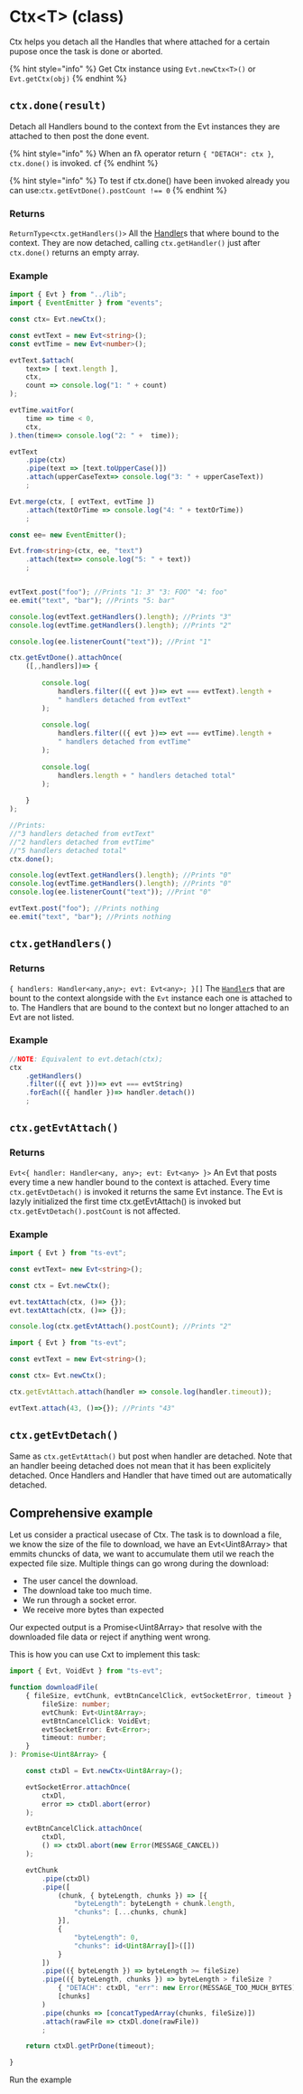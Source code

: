 # Ctx&lt;T&gt; \(class\)

Ctx helps you detach all the Handles that where attached for a certain pupose once the task is done or aborted.



{% hint style="info" %}
Get Ctx instance using `Evt.newCtx<T>()` or `Evt.getCtx(obj)`
{% endhint %}

## `ctx.done(result)`

Detach all Handlers bound to the context from the Evt instances they are attached to then post the done event.

{% hint style="info" %}
When an fλ operator return `{ "DETACH": ctx }`, `ctx.done()` is invoked. cf
{% endhint %}

{% hint style="info" %}
To test if ctx.done\(\) have been invoked already you can use:`ctx.getEvtDone().postCount !== 0`
{% endhint %}

### Returns 

`ReturnType<ctx.getHandlers()>` All the [Handler](https://docs.ts-evt.dev/api/handler)s that where bound to the context. They are now detached, calling `ctx.getHandler()` just after `ctx.done()` returns an empty array.

### Example

```typescript
import { Evt } from "../lib";
import { EventEmitter } from "events";

const ctx= Evt.newCtx();

const evtText = new Evt<string>();
const evtTime = new Evt<number>();

evtText.$attach(
    text=> [ text.length ],
    ctx, 
    count => console.log("1: " + count)
);

evtTime.waitFor(
    time => time < 0,
    ctx,
).then(time=> console.log("2: " +  time));

evtText
    .pipe(ctx)
    .pipe(text => [text.toUpperCase()])
    .attach(upperCaseText=> console.log("3: " + upperCaseText))
    ;

Evt.merge(ctx, [ evtText, evtTime ])
    .attach(textOrTime => console.log("4: " + textOrTime))
    ;

const ee= new EventEmitter();

Evt.from<string>(ctx, ee, "text")
    .attach(text=> console.log("5: " + text))
    ;


evtText.post("foo"); //Prints "1: 3" "3: FOO" "4: foo"
ee.emit("text", "bar"); //Prints "5: bar"

console.log(evtText.getHandlers().length); //Prints "3"
console.log(evtTime.getHandlers().length); //Prints "2"

console.log(ee.listenerCount("text")); //Print "1"

ctx.getEvtDone().attachOnce(
    ([,,handlers])=> {
    
        console.log(
            handlers.filter(({ evt })=> evt === evtText).length +
            " handlers detached from evtText"
        );
        
        console.log(
            handlers.filter(({ evt })=> evt === evtTime).length +
            " handlers detached from evtTime"
        );
        
        console.log(
            handlers.length + " handlers detached total"
        );
        
    }
);

//Prints:
//"3 handlers detached from evtText"
//"2 handlers detached from evtTime"
//"5 handlers detached total"
ctx.done();

console.log(evtText.getHandlers().length); //Prints "0"
console.log(evtTime.getHandlers().length); //Prints "0"
console.log(ee.listenerCount("text")); //Print "0"

evtText.post("foo"); //Prints nothing
ee.emit("text", "bar"); //Prints nothing
```

## `ctx.getHandlers()`

### Returns

`{ handlers: Handler<any,any>; evt: Evt<any>; }[]` The [`Handler`](https://docs.ts-evt.dev/api/handler)s that are bount to the context alongside with the `Evt` instance each one is attached to to. The Handlers that are bound to the context but no longer attached to an Evt are not listed.

### Example

```typescript
//NOTE: Equivalent to evt.detach(ctx);
ctx
    .getHandlers()
    .filter(({ evt }))=> evt === evtString)
    .forEach(({ handler })=> handler.detach())
    ;

```

## `ctx.getEvtAttach()`

### Returns

`Evt<{ handler: Handler<any, any>; evt: Evt<any> }>` An Evt that posts every time a new handler bound to the context is attached.  Every time `ctx.getEvtDetach()` is invoked it returns the same Evt instance. The Evt is lazyly initialized the first time ctx.getEvtAttach\(\) is invoked but `ctx.getEvtDetach().postCount` is not affected.

### Example

```typescript
import { Evt } from "ts-evt";

const evtText= new Evt<string>();

const ctx = Evt.newCtx();

evt.textAttach(ctx, ()=> {});
evt.textAttach(ctx, ()=> {});

console.log(ctx.getEvtAttach().postCount); //Prints "2"
```

```typescript
import { Evt } from "ts-evt";

const evtText = new Evt<string>();

const ctx= Evt.newCtx();

ctx.getEvtAttach.attach(handler => console.log(handler.timeout));

evtText.attach(43, ()=>{}); //Prints "43"
```

## `ctx.getEvtDetach()`

Same as `ctx.getEvtAttach()` but post when handler are detached. Note that an handler beeing detached does not mean that it has been explicitely detached. Once Handlers and Handler that have timed out are automatically detached.



## Comprehensive example



Let us consider a practical usecase of Ctx. The task is to download a file, we know the size of the file to download, we have an Evt&lt;Uint8Array&gt; that emmits chuncks of data, we want to accumulate them util we reach the expected file size. Multiple things can go wrong during the download:

* The user cancel the download.
* The download take too much time.
* We run through a socket error.
* We receive more bytes than expected

Our expected output is a Promise&lt;Uint8Array&gt; that resolve with the downloaded file data or reject if anything went wrong. 

This is how you can use Cxt to implement this task: 

```typescript
import { Evt, VoidEvt } from "ts-evt";

function downloadFile(
    { fileSize, evtChunk, evtBtnCancelClick, evtSocketError, timeout }: {
        fileSize: number;
        evtChunk: Evt<Uint8Array>;
        evtBtnCancelClick: VoidEvt;
        evtSocketError: Evt<Error>;
        timeout: number;
    }
): Promise<Uint8Array> {

    const ctxDl = Evt.newCtx<Uint8Array>();

    evtSocketError.attachOnce(
        ctxDl,
        error => ctxDl.abort(error)
    );

    evtBtnCancelClick.attachOnce(
        ctxDl,
        () => ctxDl.abort(new Error(MESSAGE_CANCEL))
    );

    evtChunk
        .pipe(ctxDl)
        .pipe([
            (chunk, { byteLength, chunks }) => [{
                "byteLength": byteLength + chunk.length,
                "chunks": [...chunks, chunk]
            }],
            {
                "byteLength": 0,
                "chunks": id<Uint8Array[]>([])
            }
        ])
        .pipe(({ byteLength }) => byteLength >= fileSize)
        .pipe(({ byteLength, chunks }) => byteLength > fileSize ?
            { "DETACH": ctxDl, "err": new Error(MESSAGE_TOO_MUCH_BYTES) } :
            [chunks]
        )
        .pipe(chunks => [concatTypedArray(chunks, fileSize)])
        .attach(rawFile => ctxDl.done(rawFile))
        ;

    return ctxDl.getPrDone(timeout);

}
```

Run the example

